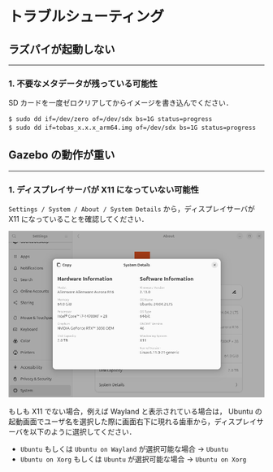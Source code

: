 # トラブルシューティング

## ラズパイが起動しない

---

### 1. 不要なメタデータが残っている可能性

SD カードを一度ゼロクリアしてからイメージを書き込んでください．

```bash
$ sudo dd if=/dev/zero of=/dev/sdx bs=1G status=progress
$ sudo dd if=tobas_x.x.x_arm64.img of=/dev/sdx bs=1G status=progress
```

## Gazebo の動作が重い

---

### 1. ディスプレイサーバが X11 になっていない可能性

`Settings / System / About / System Details`
から，ディスプレイサーバが X11 になっていることを確認してください．

![trouble_shooting/system_details](resources/trouble_shooting/system_details.png)

もしも X11 でない場合，例えば Wayland と表示されている場合は，
Ubuntu の起動画面でユーザ名を選択した際に画面右下に現れる歯車から，ディスプレイサーバを以下のように選択してください．

- `Ubuntu` もしくは `Ubuntu on Wayland` が選択可能な場合 → `Ubuntu`
- `Ubuntu on Xorg` もしくは `Ubuntu` が選択可能な場合 → `Ubuntu on Xorg`
